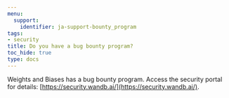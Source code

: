 ```yaml
---
menu:
  support:
    identifier: ja-support-bounty_program
tags:
- security
title: Do you have a bug bounty program?
toc_hide: true
type: docs
---
```


Weights and Biases has a bug bounty program. Access the security portal for details: [https://security.wandb.ai/](https://security.wandb.ai/).